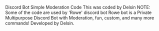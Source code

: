 Discord Bot Simple Moderation Code
This was coded by Delsin
NOTE: Some of the code are used by 'Rowe' discord bot
Rowe bot is a Private Multipurpose Discord Bot with Moderation, fun, custom, and many more commands! Developed by Delsin.
